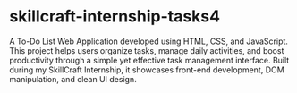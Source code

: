 # skillcraft-internship-tasks4
 A To-Do List Web Application developed using HTML, CSS, and JavaScript. This project helps users organize tasks, manage daily activities, and boost productivity through a simple yet effective task management interface. Built during my SkillCraft Internship, it showcases front-end development, DOM manipulation, and clean UI design.
